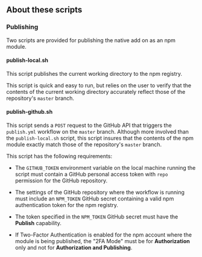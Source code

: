 ## About these scripts

### Publishing

Two scripts are provided for publishing the native add on as an npm module.

#### publish-local.sh

This script publishes the current working directory to the npm registry. 

This script is quick and easy to run, but relies on the user to verify that the contents of the current working directory accurately reflect those of the repository's `master` branch. 

#### publish-github.sh

This script sends a `POST` request to the GitHub API that triggers the `publish.yml` workflow on the `master` branch. Although more involved than the `publish-local.sh` script, this script insures that the contents of the npm module exactly match those of the repository's `master` branch.

This script has the following requirements:

- The `GITHUB_TOKEN` environment variable on the local machine running the script must contain a GitHub personal access token with `repo` permission for the GitHub repository. 

- The settings of the GitHub repository where the workflow is running must include an `NPM_TOKEN` GitHub secret containing a valid npm authentication token for the npm registry.

- The token specified in the `NPM_TOKEN` GitHub secret must have the **Publish** capability. 

- If Two-Factor Authentication is enabled for the npm account where the module is being published, the "2FA Mode" must be for **Authorization** only and not for **Authorization and Publishing**.
